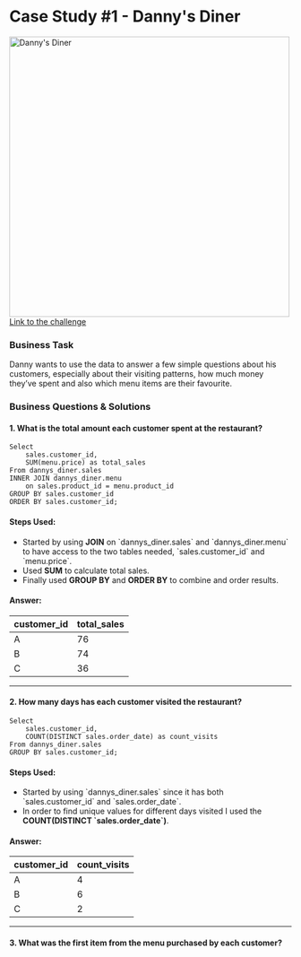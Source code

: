 <h1>Case Study #1 - Danny's Diner</h1>
<img alt="Danny's Diner" width="500" src="https://8weeksqlchallenge.com/images/case-study-designs/1.png">
<a href = "https://8weeksqlchallenge.com/case-study-1/">Link to the challenge</a>  

<h3>Business Task</h3>
Danny wants to use the data to answer a few simple questions about his customers, especially about their visiting patterns, how much money they’ve spent and also which menu items are their favourite.

<h3>Business Questions & Solutions</h3>

<h4>1. What is the total amount each customer spent at the restaurant?</h4>

```
Select 
	sales.customer_id,
    SUM(menu.price) as total_sales
From dannys_diner.sales
INNER JOIN dannys_diner.menu
	on sales.product_id = menu.product_id
GROUP BY sales.customer_id
ORDER BY sales.customer_id;
```
<h4>Steps Used:</h4>
  <ul>
    <li>Started by using <b>JOIN</b> on `dannys_diner.sales` and `dannys_diner.menu` to have access to the two tables needed, `sales.customer_id` and `menu.price`.</li>
    <li>Used <b>SUM</b> to calculate total sales.</li>
    <li>Finally used <b>GROUP BY</b> and <b>ORDER BY</b> to combine and order results.</li>
  </ul>
<h4>Answer:</h4>

customer_id | total_sales
--- | --- 
A | 76
B | 74
C | 36

---

<h4>2. How many days has each customer visited the restaurant?</h4>

```
Select 
	sales.customer_id,
    COUNT(DISTINCT sales.order_date) as count_visits
From dannys_diner.sales
GROUP BY sales.customer_id;
```
<h4>Steps Used:</h4>
  <ul>
    <li>Started by using `dannys_diner.sales` since it has both `sales.customer_id` and `sales.order_date`.</li>
    <li>In order to find unique values for different days visited I used the <b>COUNT(DISTINCT `sales.order_date`)</b>.</li>
  </ul>

  <h4>Answer:</h4>

customer_id | count_visits
--- | --- 
A | 4
B | 6
C | 2

---

<h4>3. What was the first item from the menu purchased by each customer?</h4>

